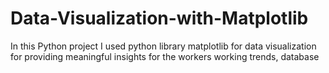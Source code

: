# Data-Visualization-with-Matplotlib
In this Python project I used python library matplotlib for data visualization for providing meaningful insights for the workers working trends, database 
